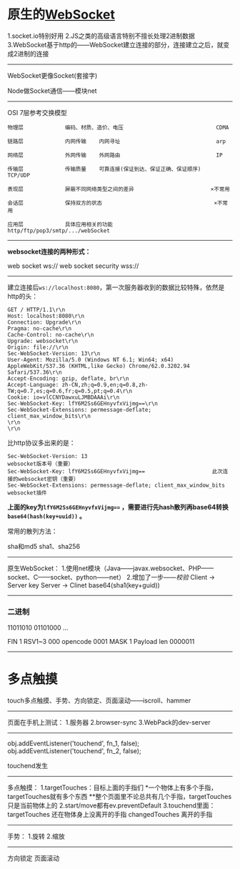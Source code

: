# 原生的[WebSocket](https://www.w3.org/TR/websockets/)

1.socket.io特别好用
2.JS之类的高级语言特别不擅长处理2进制数据
3.WebSocket基于http的——WebSocket建立连接的部分，连接建立之后，就变成2进制的连接

--------------------------------------------------------------------------------

WebSocket更像Socket(套接字)

Node做Socket通信——模块net

--------------------------------------------------------------------------------

OSI 7层参考交换模型

```
物理层             编码、材质、造价、电压                             CDMA

链路层             内网传输    内网寻址                              arp

网络层             外网传输    外网路由                              IP

传输层             传输质量    可靠连接(保证到达、保证正确、保证顺序)   TCP/UDP

表现层             屏蔽不同网络类型之间的差异       			     ×不常用

会话层             保持双方的状态                  				  ×不常用

应用层             具体应用相关的功能                   http/ftp/pop3/smtp/.../webSocket

```



--------------------------------------------------------------------------------

**websocket连接的两种形式：**

web socket            ws://
web socket security   wss://

--------------------------------------------------------------------------------

建立连接后`ws://localhost:8080`，第一次服务器收到的数据比较特殊，依然是http的头：

```
GET / HTTP/1.1\r\n
Host: localhost:8080\r\n
Connection: Upgrade\r\n
Pragma: no-cache\r\n
Cache-Control: no-cache\r\n
Upgrade: websocket\r\n
Origin: file://\r\n
Sec-WebSocket-Version: 13\r\n
User-Agent: Mozilla/5.0 (Windows NT 6.1; Win64; x64) AppleWebKit/537.36 (KHTML,like Gecko) Chrome/62.0.3202.94 Safari/537.36\r\n
Accept-Encoding: gzip, deflate, br\r\n
Accept-Language: zh-CN,zh;q=0.9,en;q=0.8,zh-TW;q=0.7,es;q=0.6,fr;q=0.5,pt;q=0.4\r\n
Cookie: io=vlCCNYDawxuLJMBDAAAi\r\n
Sec-WebSocket-Key: lfY6M2Ss6GEHnyvfxVijmg==\r\n
Sec-WebSocket-Extensions: permessage-deflate; client_max_window_bits\r\n
\r\n
\r\n

```

比http协议多出来的是：

```
Sec-WebSocket-Version: 13											websocket版本号（重要）
Sec-WebSocket-Key: lfY6M2Ss6GEHnyvfxVijmg==						此次连接的websocket密钥（重要）
Sec-WebSocket-Extensions: permessage-deflate; client_max_window_bits   		websocket插件
```

**上面的key为`lfY6M2Ss6GEHnyvfxVijmg==` ，需要进行先hash散列再base64转换`base64(hash(key+uuid))` 。**



常用的散列方法：

sha和md5
sha1、sha256

--------------------------------------------------------------------------------

原生WebSocket：
1.使用net模块（Java——javax.websocket、PHP——socket、C——socket、python——net）
2.增加了一步——*校验*
  Client -> Server     key
  Server -> Clinet      base64(sha1(key+guid))

--------------------------------------------------------------------------------



### 二进制

11011010
01101000
...

FIN           1
RSV1~3        000
opencode      0001
MASK          1
Payload len   0000011

--------------------------------------------------------------------------------

# 多点触摸

touch多点触摸、手势、方向锁定、页面滚动——iscroll、hammer

--------------------------------------------------------------------------------

页面在手机上测试：
1.服务器
2.browser-sync
3.WebPack的dev-server

--------------------------------------------------------------------------------

obj.addEventListener('touchend', fn_1, false);
obj.addEventListener('touchend', fn_2, false);

touchend发生

--------------------------------------------------------------------------------

多点触摸：
1.targetTouches：目标上面的手指们
  *一个物体上有多个手指，targetTouches就有多个东西
  **整个页面里不论总共有几个手指，targetTouches只是当前物体上的
2.start/move都有ev.preventDefault
3.touchend里面：
  targetTouches   还在物体身上没离开的手指
  changedTouches  离开的手指

--------------------------------------------------------------------------------

手势：
1.旋转
2.缩放

--------------------------------------------------------------------------------

方向锁定
页面滚动